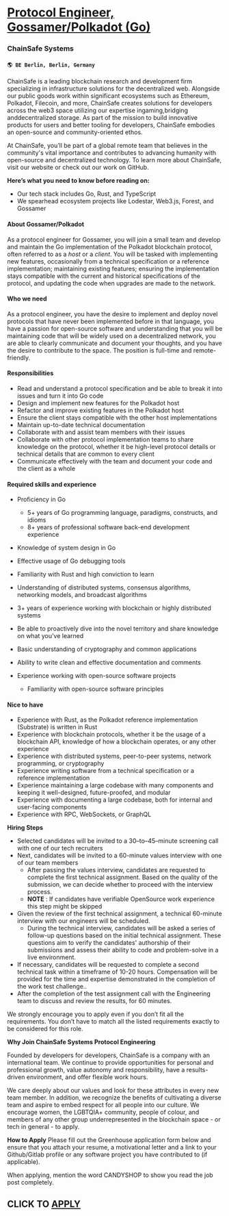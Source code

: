 # [Protocol Engineer, Gossamer/Polkadot (Go)](https://www.remotewlb.com/apply/protocol-engineer-gossamer-polkadot-go)  
### ChainSafe Systems  
#### `🌎 BE Berlin, Berlin, Germany`  

ChainSafe is a leading blockchain research and development firm specializing in infrastructure solutions for the decentralized web. Alongside our public goods work within significant ecosystems such as Ethereum, Polkadot, Filecoin, and more, ChainSafe creates solutions for developers across the web3 space utilizing our expertise ingaming,bridging anddecentralized storage. As part of the mission to build innovative products for users and better tooling for developers, ChainSafe embodies an open-source and community-oriented ethos.

At ChainSafe, you’ll be part of a global remote team that believes in the community's vital importance and contributes to advancing humanity with open-source and decentralized technology. To learn more about ChainSafe, visit our website or check out our work on GitHub.

**Here’s what you need to know before reading on:**

  * Our tech stack includes Go, Rust, and TypeScript
  * We spearhead ecosystem projects like Lodestar, Web3.js, Forest, and Gossamer

#### About Gossamer/Polkadot

As a protocol engineer for Gossamer, you will join a small team and develop and maintain the Go implementation of the Polkadot blockchain protocol, often referred to as a _host_ or a _client_. You will be tasked with implementing new features, occasionally from a technical specification or a reference implementation; maintaining existing features; ensuring the implementation stays compatible with the current and historical specifications of the protocol, and updating the code when upgrades are made to the network.

#### Who we need

As a protocol engineer, you have the desire to implement and deploy novel protocols that have never been implemented before in that language, you have a passion for open-source software and understanding that you will be maintaining code that will be widely used on a decentralized network, you are able to clearly communicate and document your thoughts, and you have the desire to contribute to the space. The position is full-time and remote-friendly.

#### Responsibilities

  * Read and understand a protocol specification and be able to break it into issues and turn it into Go code
  * Design and implement new features for the Polkadot host
  * Refactor and improve existing features in the Polkadot host
  * Ensure the client stays compatible with the other host implementations
  * Maintain up-to-date technical documentation
  * Collaborate with and assist team members with their issues
  * Collaborate with other protocol implementation teams to share knowledge on the protocol, whether it be high-level protocol details or technical details that are common to every client
  * Communicate effectively with the team and document your code and the client as a whole

#### Required skills and experience

  * Proficiency in Go 
    * 5+ years of Go programming language, paradigms, constructs, and idioms
    * 8+ years of professional software back-end development experience

  * Knowledge of system design in Go
  * Effective usage of Go debugging tools
  * Familiarity with Rust and high conviction to learn
  * Understanding of distributed systems, consensus algorithms, networking models, and broadcast algorithms
  * 3+ years of experience working with blockchain or highly distributed systems
  * Be able to proactively dive into the novel territory and share knowledge on what you’ve learned
  * Basic understanding of cryptography and common applications
  * Ability to write clean and effective documentation and comments
  * Experience working with open-source software projects 
    * Familiarity with open-source software principles

#### Nice to have

  * Experience with Rust, as the Polkadot reference implementation (Substrate) is written in Rust
  * Experience with blockchain protocols, whether it be the usage of a blockchain API, knowledge of how a blockchain operates, or any other experience
  * Experience with distributed systems, peer-to-peer systems, network programming, or cryptography
  * Experience writing software from a technical specification or a reference implementation
  * Experience maintaining a large codebase with many components and keeping it well-designed, future-proofed, and modular
  * Experience with documenting a large codebase, both for internal and user-facing components
  * Experience with RPC, WebSockets, or GraphQL

**Hiring Steps**

  * Selected candidates will be invited to a 30–to–45–minute screening call with one of our tech recruiters
  * Next, candidates will be invited to a 60-minute values interview with one of our team members 
    * After passing the values interview, candidates are requested to complete the first technical assignment. Based on the quality of the submission, we can decide whether to proceed with the interview process.
    * **NOTE** : If candidates have verifiable OpenSource work experience this step might be skipped
  * Given the review of the first technical assignment, a technical 60-minute interview with our engineers will be scheduled. 
    * During the technical interview, candidates will be asked a series of follow-up questions based on the initial technical assignment. These questions aim to verify the candidates' authorship of their submissions and assess their ability to code and problem-solve in a live environment.
  * If necessary, candidates will be requested to complete a second technical task within a timeframe of 10-20 hours. Compensation will be provided for the time and expertise demonstrated in the completion of the work test challenge..
  * After the completion of the test assignment call with the Engineering team to discuss and review the results, for 60 minutes.

We strongly encourage you to apply even if you don’t fit all the requirements. You don’t have to match all the listed requirements exactly to be considered for this role.

**Why Join ChainSafe Systems Protocol Engineering**

Founded by developers for developers, ChainSafe is a company with an international team. We continue to provide opportunities for personal and professional growth, value autonomy and responsibility, have a results-driven environment, and offer flexible work hours.

We care deeply about our values and look for these attributes in every new team member. In addition, we recognize the benefits of cultivating a diverse team and aspire to embed respect for all people into our culture. We encourage women, the LGBTQIA+ community, people of colour, and members of any other group underrepresented in the blockchain space - or tech in general - to apply.

**How to Apply** Please fill out the Greenhouse application form below and ensure that you attach your resume, a motivational letter and a link to your Github/Gitlab profile or any software project you have contributed to (if applicable).

When applying, mention the word CANDYSHOP to show you read the job post completely.  
## CLICK TO [APPLY](https://www.remotewlb.com/apply/protocol-engineer-gossamer-polkadot-go)

